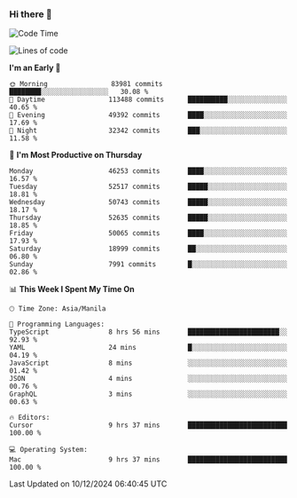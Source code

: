 ### Hi there 👋

<!--START_SECTION:waka-->
![Code Time](http://img.shields.io/badge/Code%20Time-5%2C735%20hrs%2016%20mins-blue)

![Lines of code](https://img.shields.io/badge/From%20Hello%20World%20I%27ve%20Written-112.1%20million%20lines%20of%20code-blue)

**I'm an Early 🐤** 

```text
🌞 Morning                83981 commits       ████████░░░░░░░░░░░░░░░░░   30.08 % 
🌆 Daytime                113488 commits      ██████████░░░░░░░░░░░░░░░   40.65 % 
🌃 Evening                49392 commits       ████░░░░░░░░░░░░░░░░░░░░░   17.69 % 
🌙 Night                  32342 commits       ███░░░░░░░░░░░░░░░░░░░░░░   11.58 % 
```
📅 **I'm Most Productive on Thursday** 

```text
Monday                   46253 commits       ████░░░░░░░░░░░░░░░░░░░░░   16.57 % 
Tuesday                  52517 commits       █████░░░░░░░░░░░░░░░░░░░░   18.81 % 
Wednesday                50743 commits       █████░░░░░░░░░░░░░░░░░░░░   18.17 % 
Thursday                 52635 commits       █████░░░░░░░░░░░░░░░░░░░░   18.85 % 
Friday                   50065 commits       ████░░░░░░░░░░░░░░░░░░░░░   17.93 % 
Saturday                 18999 commits       ██░░░░░░░░░░░░░░░░░░░░░░░   06.80 % 
Sunday                   7991 commits        █░░░░░░░░░░░░░░░░░░░░░░░░   02.86 % 
```


📊 **This Week I Spent My Time On** 

```text
🕑︎ Time Zone: Asia/Manila

💬 Programming Languages: 
TypeScript               8 hrs 56 mins       ███████████████████████░░   92.93 % 
YAML                     24 mins             █░░░░░░░░░░░░░░░░░░░░░░░░   04.19 % 
JavaScript               8 mins              ░░░░░░░░░░░░░░░░░░░░░░░░░   01.42 % 
JSON                     4 mins              ░░░░░░░░░░░░░░░░░░░░░░░░░   00.76 % 
GraphQL                  3 mins              ░░░░░░░░░░░░░░░░░░░░░░░░░   00.63 % 

🔥 Editors: 
Cursor                   9 hrs 37 mins       █████████████████████████   100.00 % 

💻 Operating System: 
Mac                      9 hrs 37 mins       █████████████████████████   100.00 % 
```


 Last Updated on 10/12/2024 06:40:45 UTC
<!--END_SECTION:waka-->


<!--
**rad182/rad182** is a ✨ _special_ ✨ repository because its `README.md` (this file) appears on your GitHub profile.

Here are some ideas to get you started:

- 🔭 I’m currently working on ...
- 🌱 I’m currently learning ...
- 👯 I’m looking to collaborate on ...
- 🤔 I’m looking for help with ...
- 💬 Ask me about ...
- 📫 How to reach me: ...
- 😄 Pronouns: ...
- ⚡ Fun fact: ...
-->
